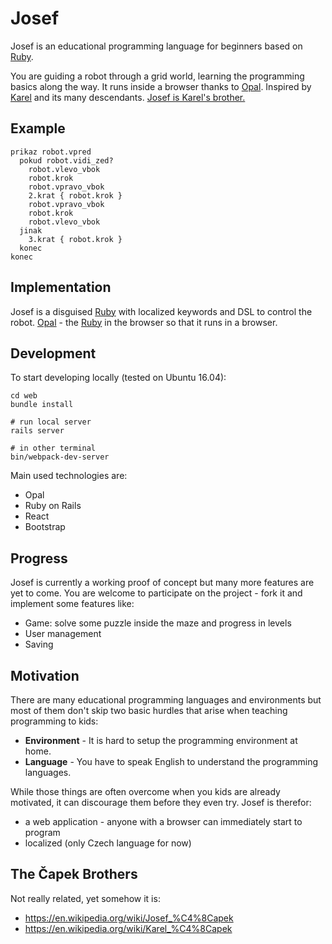 # Josef

Josef is an educational programming language for beginners based on [Ruby].

You are guiding a robot through a grid world, learning the programming 
basics along the way. It runs inside a browser thanks to [Opal].
Inspired by [Karel] and its many descendants. [Josef is Karel's brother.](https://en.wikipedia.org/wiki/Brothers_%C4%8Capek)

## Example

```
prikaz robot.vpred
  pokud robot.vidi_zed?
    robot.vlevo_vbok
    robot.krok
    robot.vpravo_vbok
    2.krat { robot.krok }
    robot.vpravo_vbok
    robot.krok
    robot.vlevo_vbok
  jinak
    3.krat { robot.krok }
  konec
konec

```

## Implementation

Josef is a disguised [Ruby] with localized keywords and 
DSL to control the robot. [Opal] - the [Ruby]
in the browser so that it runs in a browser.

## Development

To start developing locally (tested on Ubuntu 16.04):
   
    cd web
    bundle install

    # run local server
    rails server

    # in other terminal
    bin/webpack-dev-server
    
Main used technologies are:

- Opal
- Ruby on Rails
- React
- Bootstrap

## Progress

Josef is currently a working proof of concept but many more features 
are yet to come. You are welcome to participate on the project - fork
it and implement some features like:

- Game: solve some puzzle inside the maze and progress in levels
- User management
- Saving 


## Motivation

There are many educational programming languages and environments
but most of them don't skip two basic hurdles that arise
when teaching programming to kids:

- __Environment__ - It is hard to setup the programming environment at home.
- __Language__ - You have to speak English to understand the programming languages.

While those things are often overcome when you kids are already
motivated, it can discourage them before they even try. Josef is therefor:

 - a web application - anyone with a browser can immediately start to program
 - localized (only Czech language for now)

## The Čapek Brothers

Not really related, yet somehow it is:

- https://en.wikipedia.org/wiki/Josef_%C4%8Capek
- https://en.wikipedia.org/wiki/Karel_%C4%8Capek

[Opal]: https://github.com/opal/opal
[Karel]: https://en.wikipedia.org/wiki/Karel_(programming_language)
[Ruby]:  https://www.ruby-lang.org/
